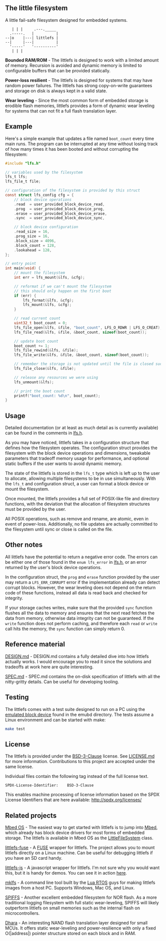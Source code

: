 ## The little filesystem

A little fail-safe filesystem designed for embedded systems.

```
   | | |     .---._____
  .-----.   |          |
--|o    |---| littlefs |
--|     |---|          |
  '-----'   '----------'
   | | |
```

**Bounded RAM/ROM** - The littlefs is designed to work with a limited amount
of memory. Recursion is avoided and dynamic memory is limited to configurable
buffers that can be provided statically.

**Power-loss resilient** - The littlefs is designed for systems that may have
random power failures. The littlefs has strong copy-on-write guarantees and
storage on disk is always kept in a valid state.

**Wear leveling** - Since the most common form of embedded storage is erodible
flash memories, littlefs provides a form of dynamic wear leveling for systems
that can not fit a full flash translation layer.

## Example

Here's a simple example that updates a file named `boot_count` every time
main runs. The program can be interrupted at any time without losing track
of how many times it has been booted and without corrupting the filesystem:

``` c
#include "lfs.h"

// variables used by the filesystem
lfs_t lfs;
lfs_file_t file;

// configuration of the filesystem is provided by this struct
const struct lfs_config cfg = {
    // block device operations
    .read  = user_provided_block_device_read,
    .prog  = user_provided_block_device_prog,
    .erase = user_provided_block_device_erase,
    .sync  = user_provided_block_device_sync,

    // block device configuration
    .read_size = 16,
    .prog_size = 16,
    .block_size = 4096,
    .block_count = 128,
    .lookahead = 128,
};

// entry point
int main(void) {
    // mount the filesystem
    int err = lfs_mount(&lfs, &cfg);

    // reformat if we can't mount the filesystem
    // this should only happen on the first boot
    if (err) {
        lfs_format(&lfs, &cfg);
        lfs_mount(&lfs, &cfg);
    }

    // read current count
    uint32_t boot_count = 0;
    lfs_file_open(&lfs, &file, "boot_count", LFS_O_RDWR | LFS_O_CREAT);
    lfs_file_read(&lfs, &file, &boot_count, sizeof(boot_count));

    // update boot count
    boot_count += 1;
    lfs_file_rewind(&lfs, &file);
    lfs_file_write(&lfs, &file, &boot_count, sizeof(boot_count));

    // remember the storage is not updated until the file is closed successfully
    lfs_file_close(&lfs, &file);

    // release any resources we were using
    lfs_unmount(&lfs);

    // print the boot count
    printf("boot_count: %d\n", boot_count);
}
```

## Usage

Detailed documentation (or at least as much detail as is currently available)
can be found in the comments in [lfs.h](lfs.h).

As you may have noticed, littlefs takes in a configuration structure that
defines how the filesystem operates. The configuration struct provides the
filesystem with the block device operations and dimensions, tweakable
parameters that tradeoff memory usage for performance, and optional
static buffers if the user wants to avoid dynamic memory.

The state of the littlefs is stored in the `lfs_t` type which is left up
to the user to allocate, allowing multiple filesystems to be in use
simultaneously. With the `lfs_t` and configuration struct, a user can
format a block device or mount the filesystem.

Once mounted, the littlefs provides a full set of POSIX-like file and
directory functions, with the deviation that the allocation of filesystem
structures must be provided by the user.

All POSIX operations, such as remove and rename, are atomic, even in event
of power-loss. Additionally, no file updates are actually committed to the
filesystem until sync or close is called on the file.

## Other notes

All littlefs have the potential to return a negative error code. The errors
can be either one of those found in the `enum lfs_error` in [lfs.h](lfs.h),
or an error returned by the user's block device operations.

In the configuration struct, the `prog` and `erase` function provided by the
user may return a `LFS_ERR_CORRUPT` error if the implementation already can
detect corrupt blocks. However, the wear leveling does not depend on the return
code of these functions, instead all data is read back and checked for
integrity.

If your storage caches writes, make sure that the provided `sync` function
flushes all the data to memory and ensures that the next read fetches the data
from memory, otherwise data integrity can not be guaranteed. If the `write`
function does not perform caching, and therefore each `read` or `write` call
hits the memory, the `sync` function can simply return 0.

## Reference material

[DESIGN.md](DESIGN.md) - DESIGN.md contains a fully detailed dive into how
littlefs actually works. I would encourage you to read it since the
solutions and tradeoffs at work here are quite interesting.

[SPEC.md](SPEC.md) - SPEC.md contains the on-disk specification of littlefs
with all the nitty-gritty details. Can be useful for developing tooling.

## Testing

The littlefs comes with a test suite designed to run on a PC using the
[emulated block device](emubd/lfs_emubd.h) found in the emubd directory.
The tests assume a Linux environment and can be started with make:

``` bash
make test
```

## License

The littlefs is provided under the [BSD-3-Clause](https://spdx.org/licenses/BSD-3-Clause.html)
license. See [LICENSE.md](LICENSE.md) for more information. Contributions to
this project are accepted under the same license.

Individual files contain the following tag instead of the full license text.

    SPDX-License-Identifier:    BSD-3-Clause

This enables machine processing of license information based on the SPDX
License Identifiers that are here available: http://spdx.org/licenses/

## Related projects

[Mbed OS](https://github.com/ARMmbed/mbed-os/tree/master/features/filesystem/littlefs) -
The easiest way to get started with littlefs is to jump into [Mbed](https://os.mbed.com/),
which already has block device drivers for most forms of embedded storage. The
littlefs is available in Mbed OS as the [LittleFileSystem](https://os.mbed.com/docs/latest/reference/littlefilesystem.html)
class.

[littlefs-fuse](https://github.com/geky/littlefs-fuse) - A [FUSE](https://github.com/libfuse/libfuse)
wrapper for littlefs. The project allows you to mount littlefs directly on a
Linux machine. Can be useful for debugging littlefs if you have an SD card
handy.

[littlefs-js](https://github.com/geky/littlefs-js) - A javascript wrapper for
littlefs. I'm not sure why you would want this, but it is handy for demos.
You can see it in action [here](http://littlefs.geky.net/demo.html).

[mklfs](https://github.com/whitecatboard/Lua-RTOS-ESP32/tree/master/components/mklfs/src) -
A command line tool built by the [Lua RTOS](https://github.com/whitecatboard/Lua-RTOS-ESP32)
guys for making littlefs images from a host PC. Supports Windows, Mac OS,
and Linux.

[SPIFFS](https://github.com/pellepl/spiffs) - Another excellent embedded
filesystem for NOR flash. As a more traditional logging filesystem with full
static wear-leveling, SPIFFS will likely outperform littlefs on small
memories such as the internal flash on microcontrollers.

[Dhara](https://github.com/dlbeer/dhara) - An interesting NAND flash
translation layer designed for small MCUs. It offers static wear-leveling and
power-resilience with only a fixed O(|address|) pointer structure stored on
each block and in RAM.
